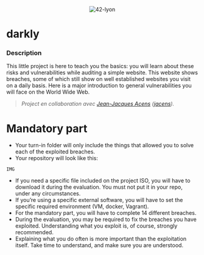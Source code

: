 <p align="center">
    <img alt="42-lyon" src="https://user-images.githubusercontent.com/45235527/106354618-6ec65a00-62f3-11eb-8688-ba9e0f4e77de.jpg" />
</p>

# darkly

<!-- <img alt="Note" src="https://user-images.githubusercontent.com/45235527/104627073-dc894980-5696-11eb-999d-e53798ea9ae4.png" width="250" height="200" /> -->

### <strong>Description</strong>

This little project is here to teach you the basics: you will learn about these risks and vulnerabilities while auditing a simple website. This website shows breaches, some of which still show on well established websites you visit on a daily basis. Here is a major introduction to general vulnerabilities you will face on the World Wide Web.

> *Project en collaboration avec <a href="https://github.com/AcensJJ">Jean-Jacques Acens</a> (<a href="https://profile.intra.42.fr/users/jacens">jacens</a>).*

# Mandatory part 

- Your turn-in folder will only include the things that allowed you to solve each of the exploited breaches.
- Your repository will look like this:

```IMG```

- If you need a specific file included on the project ISO, you will have to download it during the evaluation. You must not put it in your repo, under any circumstances.
- If you’re using a specific external software, you will have to set the specific required environment (VM, docker, Vagrant).
- For the mandatory part, you will have to complete 14 different breaches.
- During the evaluation, you may be required to fix the breaches you have exploited. Understanding what you exploit is, of course, strongly recommended.
- Explaining what you do often is more important than the exploitation itself. Take time to understand, and make sure you are understood.

